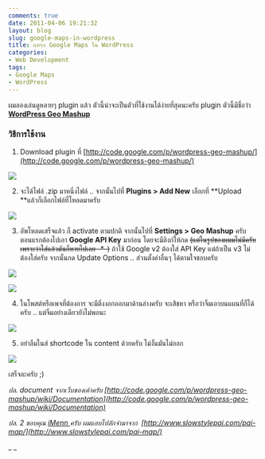 ```yaml
---
comments: true
date: 2011-04-06 19:21:32
layout: blog
slug: google-maps-in-wordpress
title: แทรก Google Maps ใน WordPress
categories:
- Web Development
tags:
- Google Maps
- WordPress
---
```


ผมลองเล่นดูหลายๆ plugin แล้ว ตัวนี้น่าจะเป็นตัวที่ใช้งานได้ง่ายที่สุดนะครับ plugin ตัวนี้มีชื่อว่า [**WordPress Geo Mashup**](http://code.google.com/p/wordpress-geo-mashup/)

### วิธีการใช้งาน

1. Download plugin ที่ [http://code.google.com/p/wordpress-geo-mashup/](http://code.google.com/p/wordpress-geo-mashup/)

[![](http://files.armno.in.th/uploads/2011/04/wordpress-geo-mashup-website.png)](http://files.armno.in.th/uploads/2011/04/wordpress-geo-mashup-website.png)

2. จะได้ไฟล์ .zip มาหนึ่งไฟล์ .. จากนั้นไปที่ **Plugins > Add New** เลือกที่ **Upload **แล้วก็เลือกไฟล์ที่โหลดมาครับ

[![](http://files.armno.in.th/uploads/2011/04/select_plugin_file.png)](http://files.armno.in.th/uploads/2011/04/select_plugin_file.png)

3. อัพโหลดเสร็จแล้ว ก็ activate ตามปกติ จากนั้นไปที่ **Settings > Geo Mashup** ครับ ตอนแรกต้องไปเอา **Google API Key** มาก่อน โดยจะมีลิงก์ให้กด <del>(แต่ในรูปของผมมไม่มีครับ เพราะว่าใส่แล้วมันก็หายไปเลย -*-)</del> ถ้าใช้ Google v2 ต้องใส่ API Key แต่ถ้าเป็น v3 ไม่ต้องใส่ครับ จากนั้นกด Update Options .. ส่วนตั้งค่าอื่นๆ ได้ตามใจชอบครับ

[![](http://files.armno.in.th/uploads/2011/04/google_maps_api_key.png)](http://files.armno.in.th/uploads/2011/04/google_maps_api_key.png)

[![](http://files.armno.in.th/uploads/2011/04/plugin_config.png)](http://files.armno.in.th/uploads/2011/04/plugin_config.png)

4. ในโพสต์หรือเพจที่ต้องการ จะมีติ่งงอกออกมาด้านล่างครับ จะเสิชหา หรือว่าจิ้มเอาบนแผนที่ก็ได้ครับ .. แต่จิ้มอย่างเดียวยังไม่พอนะ

[![](http://files.armno.in.th/uploads/2011/04/pick_location.png)](http://files.armno.in.th/uploads/2011/04/pick_location.png)

5. อย่าลืมในส่ shortcode ใน content ด้วยครับ ไม่งั้นมันไม่ออก

[![](http://files.armno.in.th/uploads/2011/04/add_shortcode.png)](http://files.armno.in.th/uploads/2011/04/add_shortcode.png)




เสร็จละครับ ;)




_ปล. document จากเว็บของเค้าครับ [http://code.google.com/p/wordpress-geo-mashup/wiki/Documentation](http://code.google.com/p/wordpress-geo-mashup/wiki/Documentation)_




_ปล. 2 ขอบคุณ [iMenn ](http://imenn.com)ครับ ผมแอบไปลักจำมาจาก  [http://www.slowstylepai.com/pai-map/](http://www.slowstylepai.com/pai-map/)_




_
_
